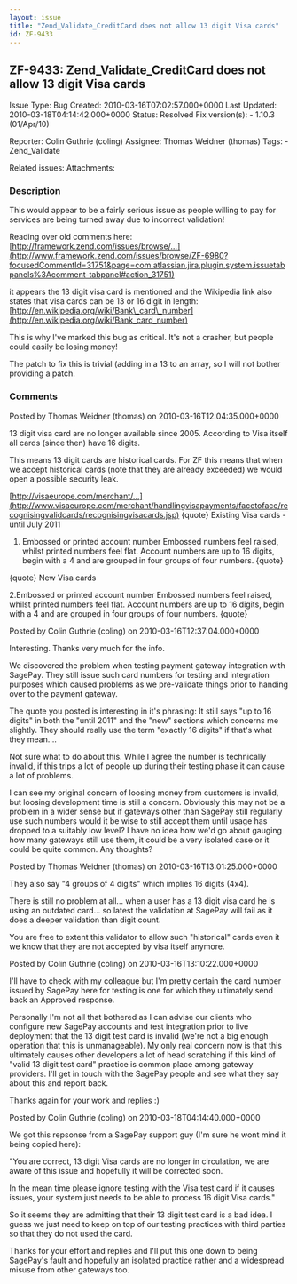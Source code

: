 ```yaml
---
layout: issue
title: "Zend_Validate_CreditCard does not allow 13 digit Visa cards"
id: ZF-9433
---
```


ZF-9433: Zend\_Validate\_CreditCard does not allow 13 digit Visa cards
----------------------------------------------------------------------

 Issue Type: Bug Created: 2010-03-16T07:02:57.000+0000 Last Updated: 2010-03-18T04:14:42.000+0000 Status: Resolved Fix version(s): - 1.10.3 (01/Apr/10)
 
 Reporter:  Colin Guthrie (coling)  Assignee:  Thomas Weidner (thomas)  Tags: - Zend\_Validate
 
 Related issues: 
 Attachments: 
### Description

This would appear to be a fairly serious issue as people willing to pay for services are being turned away due to incorrect validation!

Reading over old comments here: [http://framework.zend.com/issues/browse/…](http://www.framework.zend.com/issues/browse/ZF-6980?focusedCommentId=31751&page=com.atlassian.jira.plugin.system.issuetabpanels%3Acomment-tabpanel#action_31751)

it appears the 13 digit visa card is mentioned and the Wikipedia link also states that visa cards can be 13 or 16 digit in length: [http://en.wikipedia.org/wiki/Bank\_card\_number](http://en.wikipedia.org/wiki/Bank_card_number)

This is why I've marked this bug as critical. It's not a crasher, but people could easily be losing money!

The patch to fix this is trivial (adding in a 13 to an array, so I will not bother providing a patch.

 

 

### Comments

Posted by Thomas Weidner (thomas) on 2010-03-16T12:04:35.000+0000

13 digit visa card are no longer available since 2005. According to Visa itself all cards (since then) have 16 digits.

This means 13 digit cards are historical cards. For ZF this means that when we accept historical cards (note that they are already exceeded) we would open a possible security leak.

[http://visaeurope.com/merchant/…](http://www.visaeurope.com/merchant/handlingvisapayments/facetoface/recognisingvalidcards/recognisingvisacards.jsp) {quote} Existing Visa cards - until July 2011

1. Embossed or printed account number Embossed numbers feel raised, whilst printed numbers feel flat. Account numbers are up to 16 digits, begin with a 4 and are grouped in four groups of four numbers. {quote}

{quote} New Visa cards

2.Embossed or printed account number Embossed numbers feel raised, whilst printed numbers feel flat. Account numbers are up to 16 digits, begin with a 4 and are grouped in four groups of four numbers. {quote}

 

 

Posted by Colin Guthrie (coling) on 2010-03-16T12:37:04.000+0000

Interesting. Thanks very much for the info.

We discovered the problem when testing payment gateway integration with SagePay. They still issue such card numbers for testing and integration purposes which caused problems as we pre-validate things prior to handing over to the payment gateway.

The quote you posted is interesting in it's phrasing: It still says "up to 16 digits" in both the "until 2011" and the "new" sections which concerns me slightly. They should really use the term "exactly 16 digits" if that's what they mean....

Not sure what to do about this. While I agree the number is technically invalid, if this trips a lot of people up during their testing phase it can cause a lot of problems.

I can see my original concern of loosing money from customers is invalid, but loosing development time is still a concern. Obviously this may not be a problem in a wider sense but if gateways other than SagePay still regularly use such numbers would it be wise to still accept them until usage has dropped to a suitably low level? I have no idea how we'd go about gauging how many gateways still use them, it could be a very isolated case or it could be quite common. Any thoughts?

 

 

Posted by Thomas Weidner (thomas) on 2010-03-16T13:01:25.000+0000

They also say "4 groups of 4 digits" which implies 16 digits (4x4).

There is still no problem at all... when a user has a 13 digit visa card he is using an outdated card... so latest the validation at SagePay will fail as it does a deeper validation than digit count.

You are free to extent this validator to allow such "historical" cards even it we know that they are not accepted by visa itself anymore.

 

 

Posted by Colin Guthrie (coling) on 2010-03-16T13:10:22.000+0000

I'll have to check with my colleague but I'm pretty certain the card number issued by SagePay here for testing is one for which they ultimately send back an Approved response.

Personally I'm not all that bothered as I can advise our clients who configure new SagePay accounts and test integration prior to live deployment that the 13 digit test card is invalid (we're not a big enough operation that this is unmanageable). My only real concern now is that this ultimately causes other developers a lot of head scratching if this kind of "valid 13 digit test card" practice is common place among gateway providers. I'll get in touch with the SagePay people and see what they say about this and report back.

Thanks again for your work and replies :)

 

 

Posted by Colin Guthrie (coling) on 2010-03-18T04:14:40.000+0000

We got this repsonse from a SagePay support guy (I'm sure he wont mind it being copied here):

"You are correct, 13 digit Visa cards are no longer in circulation, we are aware of this issue and hopefully it will be corrected soon.

In the mean time please ignore testing with the Visa test card if it causes issues, your system just needs to be able to process 16 digit Visa cards."

So it seems they are admitting that their 13 digit test card is a bad idea. I guess we just need to keep on top of our testing practices with third parties so that they do not used the card.

Thanks for your effort and replies and I'll put this one down to being SagePay's fault and hopefully an isolated practice rather and a widespread misuse from other gateways too.

 

 